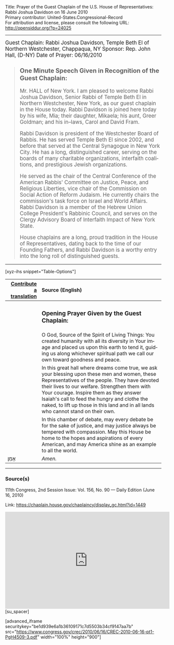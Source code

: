 <html>
<head></head>
<body>
Title: Prayer of the Guest Chaplain of the U.S. House of Representatives: Rabbi Joshua Davidson on 16 June 2010<br />
Primary contributor: United-States.Congressional-Record<br />
For attribution and license, please consult the following URL: <a href="http://opensiddur.org/?p=24025">http://opensiddur.org/?p=24025</a>
<p />
<hr />

<div class="english" lang="en" style="font-size:1.2em;">
Guest Chaplain: Rabbi Joshua Davidson, Temple Beth El of Northern Westchester, Chappaqua, NY
Sponsor: Rep. John Hall, (D-NY)
Date of Prayer: 06/16/2010

<blockquote>
<h3>One Minute Speech Given in Recognition of the Guest Chaplain:</h3>

Mr. HALL of New York. I am pleased to welcome Rabbi Joshua Davidson, Senior Rabbi of Temple Beth El in Northern Westchester, New York, as our guest chaplain in the House today. Rabbi Davidson is joined here today by his wife, Mia; their daughter, Mikaela; his aunt, Greer Goldman; and his in–laws, Carol and David Fram. 

Rabbi Davidson is president of the Westchester Board of Rabbis. He has served Temple Beth El since 2002, and before that served at the Central Synagogue in New York City. He has a long, distinguished career, serving on the boards of many charitable organizations, interfaith coalitions, and prestigious Jewish organizations. 

He served as the chair of the Central Conference of the American Rabbis' Committee on Justice, Peace, and Religious Liberties, vice chair of the Commission on Social Action of Reform Judaism. He currently chairs the commission's task force on Israel and World Affairs. Rabbi Davidson is a member of the Hebrew Union College President's Rabbinic Council, and serves on the Clergy Advisory Board of Interfaith Impact of New York State. 

House chaplains are a long, proud tradition in the House of Representatives, dating back to the time of our Founding Fathers, and Rabbi Davidson is a worthy entry into the long roll of distinguished guests.
</blockquote>
</div>

<hr />

[xyz-ihs snippet="Table-Options"]<table style="margin-left: auto; margin-right: auto;" class="draggable">
<thead><tr><th id="x" style="text-align: right;"><a href="/translate/" target="_blank" rel="noopener">Contribute a translation</a></th><th style="text-align: left;">Source (English)</th></tr></thead>
<tbody>
<tr><td style="vertical-align:top;">
<div class="liturgy" lang="he">

</span></div></td>
 
<td style="vertical-align:top;">
<div class="english" lang="en">
<h3>Opening Prayer Given by the Guest Chaplain:</h3>
</div></td></tr>


<tr><td style="vertical-align:top;">
<div class="liturgy" lang="he">

</span></div></td>
 
<td style="vertical-align:top;">
<div class="english" lang="en">
O God, Source of the Spirit of Living Things:
You created humanity with all its diversity in Your image 
and placed us upon this earth to tend it, 
guiding us along whichever spiritual path we call our own
toward goodness and peace.
</div></td></tr>


<tr><td style="vertical-align:top;">
<div class="liturgy" lang="he">

</span></div></td>
 
<td style="vertical-align:top;">
<div class="english" lang="en">
In this great hall where dreams come true, 
we ask your blessing upon these men and women, 
these Representatives of the people. 
They have devoted their lives to our welfare. 
Strengthen them with Your courage. 
Inspire them as they answer Isaiah's call 
to feed the hungry and clothe the naked, 
to lift up those in this land 
and in all lands 
who cannot stand on their own. 
</div></td></tr>


<tr><td style="vertical-align:top;">
<div class="liturgy" lang="he">

</span></div></td>
 
<td style="vertical-align:top;">
<div class="english" lang="en">
In this chamber of debate, 
may every debate be for the sake of justice, 
and may justice always be tempered with compassion. 
May this House be home to the hopes 
and aspirations 
of every American, 
and may America shine as an example 
to all the world.
</div></td></tr>


<tr><td style="vertical-align:top;">
<div class="liturgy" lang="he">
אָמֵן׃
</span></div></td>
 
<td style="vertical-align:top;">
<div class="english" lang="en">
<em>Amen.</em>
</div></td></tr>
</tbody></table>

<hr />

<h3>Source(s)</h3>

111th Congress, 2nd Session
Issue: Vol. 156, No. 90 — Daily Edition (June 16, 2010)

Link: <a href="https://chaplain.house.gov/chaplaincy/display_gc.html?id=1449">https://chaplain.house.gov/chaplaincy/display_gc.html?id=1449</a>

<iframe width=530 height=312 src='https://www.c-span.org/video/standalone/?c4509513/rabbi-joshua-davidson-temple-beth-el-northern-westchester-chappaqua-ny' allowfullscreen='allowfullscreen' frameborder=0></iframe>[su_spacer]

[advanced_iframe securitykey="be1d939e6a1b36109171c7d5503b34cf9147aa7b" src="https://www.congress.gov/crec/2010/06/16/CREC-2010-06-16-pt1-PgH4509-3.pdf" width="100%" height="900"]
</body>
</html>